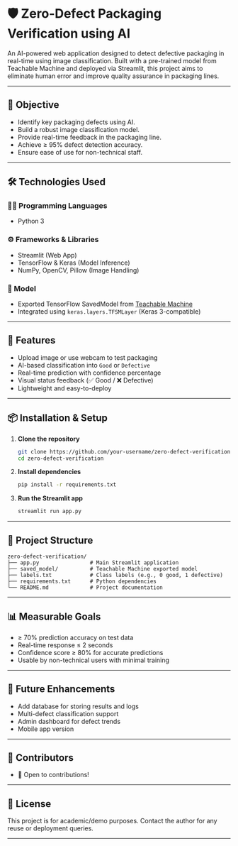 
# 🛡️ Zero-Defect Packaging Verification using AI

An AI-powered web application designed to detect defective packaging in real-time using image classification. Built with a pre-trained model from Teachable Machine and deployed via Streamlit, this project aims to eliminate human error and improve quality assurance in packaging lines.

---

## 📌 Objective

- Identify key packaging defects using AI.
- Build a robust image classification model.
- Provide real-time feedback in the packaging line.
- Achieve ≥ 95% defect detection accuracy.
- Ensure ease of use for non-technical staff.

---

## 🛠️ Technologies Used

### 👨‍💻 Programming Languages
- Python 3

### ⚙️ Frameworks & Libraries
- Streamlit (Web App)
- TensorFlow & Keras (Model Inference)
- NumPy, OpenCV, Pillow (Image Handling)

### 📁 Model
- Exported TensorFlow SavedModel from [Teachable Machine](https://teachablemachine.withgoogle.com/)
- Integrated using `keras.layers.TFSMLayer` (Keras 3-compatible)

---

## 🎯 Features

- Upload image or use webcam to test packaging
- AI-based classification into `Good` or `Defective`
- Real-time prediction with confidence percentage
- Visual status feedback (✅ Good / ❌ Defective)
- Lightweight and easy-to-deploy

---

## 📦 Installation & Setup

1. **Clone the repository**
   ```bash
   git clone https://github.com/your-username/zero-defect-verification.git
   cd zero-defect-verification
   ```

2. **Install dependencies**
   ```bash
   pip install -r requirements.txt
   ```

3. **Run the Streamlit app**
   ```bash
   streamlit run app.py
   ```

---

## 📂 Project Structure

```
zero-defect-verification/
├── app.py                # Main Streamlit application
├── saved_model/          # Teachable Machine exported model
├── labels.txt            # Class labels (e.g., 0 good, 1 defective)
├── requirements.txt      # Python dependencies
└── README.md             # Project documentation
```

---

## 📊 Measurable Goals

- ≥ 70% prediction accuracy on test data
- Real-time response ≤ 2 seconds
- Confidence score ≥ 80% for accurate predictions
- Usable by non-technical users with minimal training

---

## 🚀 Future Enhancements

- Add database for storing results and logs
- Multi-defect classification support
- Admin dashboard for defect trends
- Mobile app version

---

## 👥 Contributors
- 🤝 Open to contributions!
---

## 📃 License

This project is for academic/demo purposes. Contact the author for any reuse or deployment queries.

---

